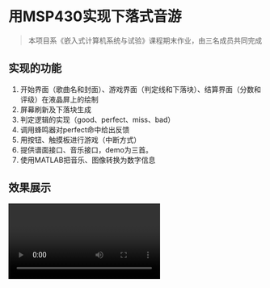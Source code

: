 # 用MSP430实现下落式音游
> 本项目系《嵌入式计算机系统与试验》课程期末作业，由三名成员共同完成
## 实现的功能
1. 开始界面（歌曲名和封面）、游戏界面（判定线和下落块）、结算界面（分数和评级）在液晶屏上的绘制
2. 屏幕刷新及下落块生成
3. 判定逻辑的实现（good、perfect、miss、bad）
4. 调用蜂鸣器对perfect命中给出反馈
5. 用按钮、触摸板进行游戏（中断方式）
6. 提供谱面接口、音乐接口，demo为三首。
7. 使用MATLAB把音乐、图像转换为数字信息
## 效果展示
<video></video>
